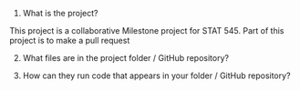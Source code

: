 1. What is the project?

This project is a collaborative Milestone project for STAT 545. Part of this project is to make a pull request

2. What files are in the project folder / GitHub repository?

3. How can they run code that appears in your folder / GitHub repository?

